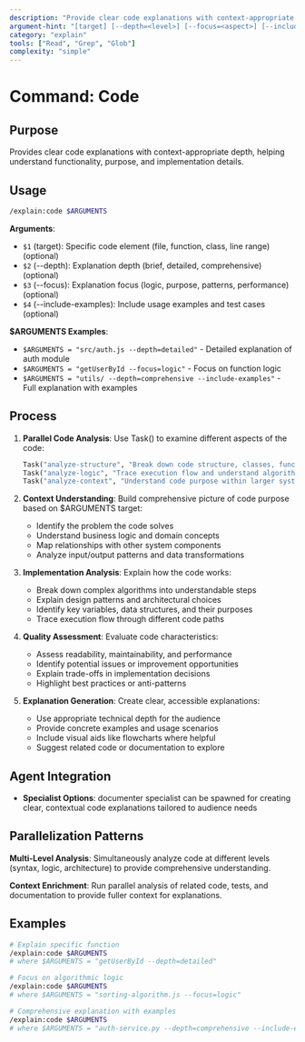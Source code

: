 ```yaml
---
description: "Provide clear code explanations with context-appropriate depth"
argument-hint: "[target] [--depth=<level>] [--focus=<aspect>] [--include-examples]"
category: "explain"
tools: ["Read", "Grep", "Glob"]
complexity: "simple"
---
```


# Command: Code

## Purpose

Provides clear code explanations with context-appropriate depth, helping understand functionality, purpose, and implementation details.

## Usage

```bash
/explain:code $ARGUMENTS
```

**Arguments**:

- `$1` (target): Specific code element (file, function, class, line range) (optional)
- `$2` (--depth): Explanation depth (brief, detailed, comprehensive) (optional)
- `$3` (--focus): Explanation focus (logic, purpose, patterns, performance) (optional)
- `$4` (--include-examples): Include usage examples and test cases (optional)

**$ARGUMENTS Examples**:

- `$ARGUMENTS = "src/auth.js --depth=detailed"` - Detailed explanation of auth module
- `$ARGUMENTS = "getUserById --focus=logic"` - Focus on function logic
- `$ARGUMENTS = "utils/ --depth=comprehensive --include-examples"` - Full explanation with examples

## Process

1. **Parallel Code Analysis**: Use Task() to examine different aspects of the code:

   ```python
   Task("analyze-structure", "Break down code structure, classes, functions, and their relationships"),
   Task("analyze-logic", "Trace execution flow and understand algorithmic approaches"),
   Task("analyze-context", "Understand code purpose within larger system and business domain")
   ```

2. **Context Understanding**: Build comprehensive picture of code purpose based on $ARGUMENTS target:
   - Identify the problem the code solves
   - Understand business logic and domain concepts
   - Map relationships with other system components
   - Analyze input/output patterns and data transformations

3. **Implementation Analysis**: Explain how the code works:
   - Break down complex algorithms into understandable steps
   - Explain design patterns and architectural choices
   - Identify key variables, data structures, and their purposes
   - Trace execution flow through different code paths

4. **Quality Assessment**: Evaluate code characteristics:
   - Assess readability, maintainability, and performance
   - Identify potential issues or improvement opportunities
   - Explain trade-offs in implementation decisions
   - Highlight best practices or anti-patterns

5. **Explanation Generation**: Create clear, accessible explanations:
   - Use appropriate technical depth for the audience
   - Provide concrete examples and usage scenarios
   - Include visual aids like flowcharts where helpful
   - Suggest related code or documentation to explore

## Agent Integration

- **Specialist Options**: documenter specialist can be spawned for creating clear, contextual code explanations tailored to audience needs

## Parallelization Patterns

**Multi-Level Analysis**: Simultaneously analyze code at different levels (syntax, logic, architecture) to provide comprehensive understanding.

**Context Enrichment**: Run parallel analysis of related code, tests, and documentation to provide fuller context for explanations.

## Examples

```bash
# Explain specific function
/explain:code $ARGUMENTS
# where $ARGUMENTS = "getUserById --depth=detailed"

# Focus on algorithmic logic
/explain:code $ARGUMENTS
# where $ARGUMENTS = "sorting-algorithm.js --focus=logic"

# Comprehensive explanation with examples
/explain:code $ARGUMENTS
# where $ARGUMENTS = "auth-service.py --depth=comprehensive --include-examples"
